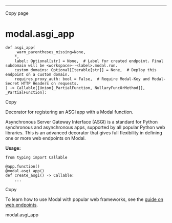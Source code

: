 * * *

Copy page

# modal.asgi_app

    def asgi_app(
        _warn_parentheses_missing=None,
        *,
        label: Optional[str] = None,  # Label for created endpoint. Final subdomain will be <workspace>--<label>.modal.run.
        custom_domains: Optional[Iterable[str]] = None,  # Deploy this endpoint on a custom domain.
        requires_proxy_auth: bool = False,  # Require Modal-Key and Modal-Secret HTTP Headers on requests.
    ) -> Callable[[Union[_PartialFunction, NullaryFuncOrMethod]], _PartialFunction]:

Copy

Decorator for registering an ASGI app with a Modal function.

Asynchronous Server Gateway Interface (ASGI) is a standard for Python
synchronous and asynchronous apps, supported by all popular Python web
libraries. This is an advanced decorator that gives full flexibility in
defining one or more web endpoints on Modal.

**Usage:**

    from typing import Callable

    @app.function()
    @modal.asgi_app()
    def create_asgi() -> Callable:
        ...

Copy

To learn how to use Modal with popular web frameworks, see the [guide on web
endpoints](https://modal.com/docs/guide/webhooks).

modal.asgi_app
